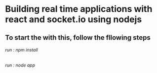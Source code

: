# Building real time applications with react and socket.io using nodejs

## To start the with this, follow the fllowing steps

###### run : npm install 
###### run : node app
